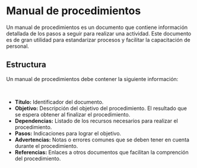 # Manual de procedimientos

Un manual de procedimientos es un documento que contiene información detallada de los pasos a seguir para realizar una actividad. Este documento es de gran utilidad para estandarizar procesos y facilitar la capacitación de personal.

## Estructura

Un manual de procedimientos debe contener la siguiente información:

<br/>

- **Título:** Identificador del documento.
- **Objetivo:** Descripción del objetivo del procedimiento. El resultado que se espera obtener al finalizar el procedimiento.
- **Dependencias:** Listado de los recursos necesarios para realizar el procedimiento.
- **Pasos:** Indicaciones para lograr el objetivo.
- **Advertencias:** Notas o errores comunes que se deben tener en cuenta durante el procedimiento.
- **Referencias:** Enlaces a otros documentos que facilitan la comprención del procedimiento.
